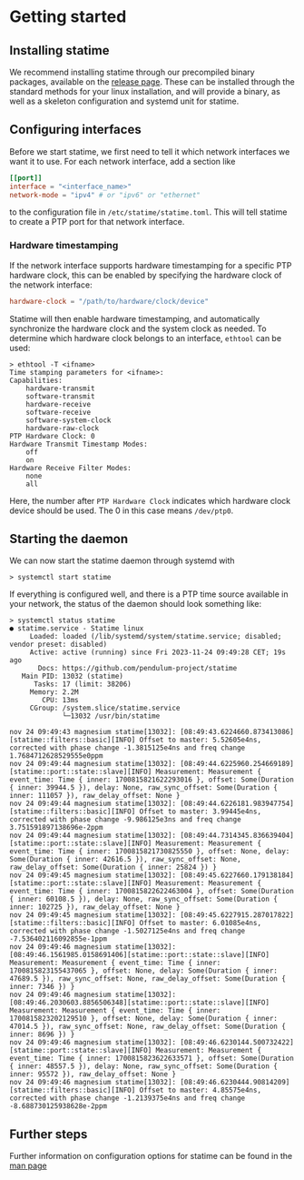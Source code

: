 # Getting started

## Installing statime

We recommend installing statime through our precompiled binary packages, available on the [release page](https://github.com/pendulum-project/statime). These can be installed through the standard methods for your linux installation, and will provide a binary, as well as a skeleton configuration and systemd unit for statime.

## Configuring interfaces

Before we start statime, we first need to tell it which network interfaces we want it to use. For each network interface, add a section like
```toml
[[port]]
interface = "<interface_name>"
network-mode = "ipv4" # or "ipv6" or "ethernet"
```
to the configuration file in `/etc/statime/statime.toml`. This will tell statime to create a PTP port for that network interface.

### Hardware timestamping
If the network interface supports hardware timestamping for a specific PTP hardware clock, this can be enabled by specifying the hardware clock of the network interface:
```toml
hardware-clock = "/path/to/hardware/clock/device"
```
Statime will then enable hardware timestamping, and automatically synchronize the hardware clock and the system clock as needed. To determine which hardware clock belongs to an interface, `ethtool` can be used:
```
> ethtool -T <ifname>
Time stamping parameters for <ifname>:
Capabilities:
	hardware-transmit
	software-transmit
	hardware-receive
	software-receive
	software-system-clock
	hardware-raw-clock
PTP Hardware Clock: 0
Hardware Transmit Timestamp Modes:
	off
	on
Hardware Receive Filter Modes:
	none
	all
```
Here, the number after `PTP Hardware Clock` indicates which hardware clock device should be used. The 0 in this case means `/dev/ptp0`.

## Starting the daemon

We can now start the statime daemon through systemd with
```
> systemctl start statime
```

If everything is configured well, and there is a PTP time source available in your network, the status of the daemon should look something like:
```
> systemctl status statime
● statime.service - Statime linux
     Loaded: loaded (/lib/systemd/system/statime.service; disabled; vendor preset: disabled)
     Active: active (running) since Fri 2023-11-24 09:49:28 CET; 19s ago
       Docs: https://github.com/pendulum-project/statime
   Main PID: 13032 (statime)
      Tasks: 17 (limit: 38206)
     Memory: 2.2M
        CPU: 13ms
     CGroup: /system.slice/statime.service
             └─13032 /usr/bin/statime

nov 24 09:49:43 magnesium statime[13032]: [08:49:43.6224660.873413086][statime::filters::basic][INFO] Offset to master: 5.52605e4ns, corrected with phase change -1.3815125e4ns and freq change 1.7684712628529555e0ppm
nov 24 09:49:44 magnesium statime[13032]: [08:49:44.6225960.254669189][statime::port::state::slave][INFO] Measurement: Measurement { event_time: Time { inner: 1700815821622293016 }, offset: Some(Duration { inner: 39944.5 }), delay: None, raw_sync_offset: Some(Duration { inner: 111057 }), raw_delay_offset: None }
nov 24 09:49:44 magnesium statime[13032]: [08:49:44.6226181.983947754][statime::filters::basic][INFO] Offset to master: 3.99445e4ns, corrected with phase change -9.986125e3ns and freq change 3.751591897138696e-2ppm
nov 24 09:49:44 magnesium statime[13032]: [08:49:44.7314345.836639404][statime::port::state::slave][INFO] Measurement: Measurement { event_time: Time { inner: 1700815821730825550 }, offset: None, delay: Some(Duration { inner: 42616.5 }), raw_sync_offset: None, raw_delay_offset: Some(Duration { inner: 25824 }) }
nov 24 09:49:45 magnesium statime[13032]: [08:49:45.6227660.179138184][statime::port::state::slave][INFO] Measurement: Measurement { event_time: Time { inner: 1700815822622463004 }, offset: Some(Duration { inner: 60108.5 }), delay: None, raw_sync_offset: Some(Duration { inner: 102725 }), raw_delay_offset: None }
nov 24 09:49:45 magnesium statime[13032]: [08:49:45.6227915.287017822][statime::filters::basic][INFO] Offset to master: 6.01085e4ns, corrected with phase change -1.5027125e4ns and freq change -7.536402116092855e-1ppm
nov 24 09:49:46 magnesium statime[13032]: [08:49:46.1561985.0158691406][statime::port::state::slave][INFO] Measurement: Measurement { event_time: Time { inner: 1700815823155437065 }, offset: None, delay: Some(Duration { inner: 47689.5 }), raw_sync_offset: None, raw_delay_offset: Some(Duration { inner: 7346 }) }
nov 24 09:49:46 magnesium statime[13032]: [08:49:46.2030603.8856506348][statime::port::state::slave][INFO] Measurement: Measurement { event_time: Time { inner: 1700815823202129510 }, offset: None, delay: Some(Duration { inner: 47014.5 }), raw_sync_offset: None, raw_delay_offset: Some(Duration { inner: 8696 }) }
nov 24 09:49:46 magnesium statime[13032]: [08:49:46.6230144.500732422][statime::port::state::slave][INFO] Measurement: Measurement { event_time: Time { inner: 1700815823622633571 }, offset: Some(Duration { inner: 48557.5 }), delay: None, raw_sync_offset: Some(Duration { inner: 95572 }), raw_delay_offset: None }
nov 24 09:49:46 magnesium statime[13032]: [08:49:46.6230444.90814209][statime::filters::basic][INFO] Offset to master: 4.85575e4ns, corrected with phase change -1.2139375e4ns and freq change -8.688730125938628e-2ppm
```

## Further steps

Further information on configuration options for statime can be found in the [man page](../man/statime.8.md)
